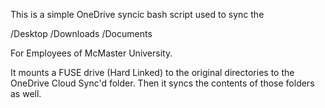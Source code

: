This is a simple OneDrive syncic bash script used to sync the

/Desktop
/Downloads
/Documents

For Employees of McMaster University. 

It mounts a FUSE drive (Hard Linked) to the original directories
to the OneDrive Cloud Sync'd folder. Then it syncs the contents of those
folders as well. 


